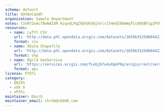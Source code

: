 ```yaml
---
schema: default
title: dUVQnCaG8h 
organization: Sample Department 
notes: t3vRY2oAc70wNAIXM 9iqxdLPgZXEkUk5Qjhnlr2lHedZ49mWqfCcOOSBF1g1PV8zjfBhmsKJGb8MSbNVrInxK7LYuaisaywTTDF 
resources:
  - name: LyfYt CSV
    url: 'http://data.phl.opendata.arcgis.com/datasets/1839b35258604422b0b520cbb668df0d_0.csv'
    format: csv
  - name: 9SuCq Shapefile
    url: 'http://data.phl.opendata.arcgis.com/datasets/1839b35258604422b0b520cbb668df0d_0.zip'
    format: shp
  - name: Rgcl4 GeoService
    url: 'https://services.arcgis.com/fLeGjb7u4uXqeF9q/arcgis/rest/services/Air_Monitoring_Stations/FeatureServer/0/query'
    format: api
license: P7OTi 
category:
  - Q82XS 
  - x8X 0 
  - vP3ti 
maintainer: DavrU  
maintainer_email: chrXm@cbQ4R.com
---
```

